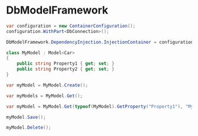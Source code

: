 # DbModelFramework

```C#
var configuration = new ContainerConfiguration();
configuration.WithPart<DbConnection>();

DbModelFramework.DependencyInjection.InjectionContainer = configuration.CreateContainer();
```

```C#
class MyModel : Model<Car>
{
	public string Property1 { get; set; }
	public string Property2 { get; set; }
}
```

```C#
var myModel = MyModel.Create();
```

```C#
var myModels = MyModel.Get();
```

```C#
var myModel = MyModel.Get(typeof(MyModel).GetProperty("Property1"), "MyValue");
```

```C#
myModel.Save();
```

```C#
myModel.Delete();
```
